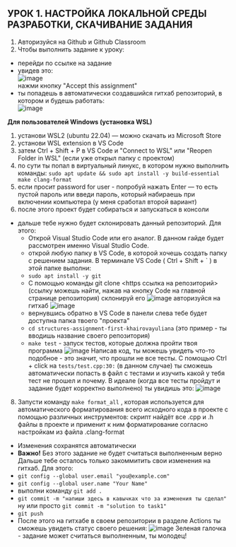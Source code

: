 ## УРОК 1. НАСТРОЙКА ЛОКАЛЬНОЙ СРЕДЫ РАЗРАБОТКИ, СКАЧИВАНИЕ ЗАДАНИЯ
1. Авторизуйся на Github и Github Classroom
2. Чтобы выполнить задание к уроку:
- перейди по ссылке на задание
- увидев это:  
![image](https://github.com/user-attachments/assets/7f838452-6594-4e0b-8f74-893315562344)  
нажми кнопку "Accept this assignment"
- ты попадешь в автоматически создавшийся гитхаб репозиторий, в котором и будешь работать:  
![image](https://github.com/user-attachments/assets/7b6b6e19-04da-4f68-9cfe-58c94cfc51e0)  

**Для пользователей Windows (установка WSL)**
1. установи WSL2 (ubuntu 22.04) — можно скачать из Microsoft Store
2. установи WSL extension в VS Code
3. затем Ctrl + Shift + P в VS Code и "Connect to WSL" или "Reopen Folder in WSL" (если уже открыл папку с проектом)
4. по сути ты попал в виртуальный линукс, в котором нужно выполнить команды: `sudo apt update && sudo apt install -y build-essential make clang-format`
5. если просит password for user - попробуй нажать Enter — то есть пустой пароль или введи пароль, который набираешь при включении компьютера (у меня сработал второй вариант)
6. после этого проект будет собираться и запускаться в консоли 

- дальше тебе нужно будет склонировать данный репозиторий. Для этого:
  - Открой Visual Studio Code или его аналог. В данном гайде будет рассмотрен именно Visual Studio Code.
  - открой любую папку в  VS Code, в которой хочешь создать папку с решением задания. В терминале VS Code ( Ctrl + Shift + ` ) в этой папке выполни:
  - `sudo apt install -y git` 
  - С помощью команды git clone <https ссылка на репозиторий> (ссылку можешь найти, нажав на кнопку Code на главной странице репозитория) склонируй его
    ![image](https://github.com/user-attachments/assets/f8a6d3f6-3d54-4a35-be03-c246e93b40dd)
    авторизуйся на гитхаб
    ![image](https://github.com/user-attachments/assets/8010ec13-e5b5-42fd-bb32-f7d63e55fef5)
  - вернувшись обратно в VS Code в панели слева тебе будет доступна папка твоего "проекта"
  -  `cd structures-assignment-first-khairovayuliana` (это пример - ты вводишь название своего репозитория)  
  -  `make test`  - запуск тестов, которые должна пройти твоя программа
   ![image](https://github.com/user-attachments/assets/667ca4d1-f28d-460e-a054-9672dd1ee414)
   Написав код, ты можешь увидеть что-то подобное - это значит, что прошли не все тесты. С помощью Ctrl + click на `tests/test.cpp:30:` (в данном случае) ты сможешь автоматически попасть в файл c тестами и изучить какой у тебя тест не прошел и почему. В идеале (когда все тесты пройдут и задание будет корректно выполнено) ты увидишь это:
   ![image](https://github.com/user-attachments/assets/1e93b16c-398f-4c79-824a-b36bf1dca53a)
8. Запусти команду `make format_all` , которая используется для автоматического форматирования всего исходного кода в проекте с помощью различных инструментов: скрипт найдёт все .cpp и .h файлы в проекте
и применит к ним форматирование согласно настройкам из файла .clang-format
- Изменения сохранятся автоматически
- __Важно!__ Без этого задание не будет считаться выполненным верно  
Дальше тебе осталось только закоммитить свои изменения на гитхаб. Для этого:
- `git config --global user.email "you@example.com"`
- `git config --global user.name "Your Name"`
- выполни команду `git add .`
- `git commit -m "напиши здесь в кавычках что за изменения ты сделал"` ну или просто `git commit -m "solution to task1"`
- `git push`
- После этого на гитхабе в своем репозитории в разделе Actions ты сможешь увидеть статус своего решения:
  ![image](https://github.com/user-attachments/assets/b0df5d02-a0c6-4f5c-afbb-953f67dafd34)
  Зеленая галочка - задание может считаться выполненным, ты молодец!
  


   


  
